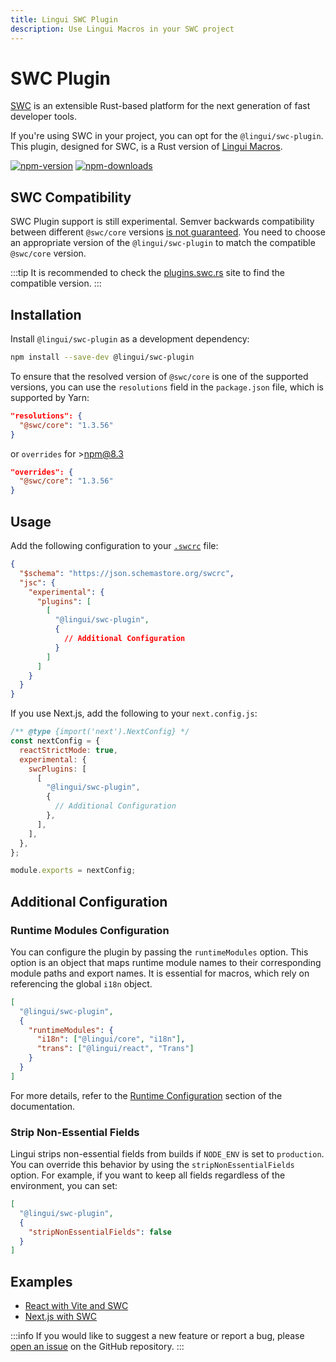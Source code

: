 ```yaml
---
title: Lingui SWC Plugin
description: Use Lingui Macros in your SWC project
---
```


# SWC Plugin

[SWC](https://swc.rs/) is an extensible Rust-based platform for the next generation of fast developer tools.

If you're using SWC in your project, you can opt for the `@lingui/swc-plugin`. This plugin, designed for SWC, is a Rust version of [Lingui Macros](./macro.mdx).

[![npm-version](https://img.shields.io/npm/v/@lingui/swc-plugin?logo=npm&cacheSeconds=1800)](https://www.npmjs.com/package/@lingui/swc-plugin)
[![npm-downloads](https://img.shields.io/npm/dt/@lingui/swc-plugin?cacheSeconds=500)](https://www.npmjs.com/package/@lingui/swc-plugin)

## SWC Compatibility

SWC Plugin support is still experimental. Semver backwards compatibility between different `@swc/core` versions [is not guaranteed](https://github.com/swc-project/swc/issues/5060). You need to choose an appropriate version of the `@lingui/swc-plugin` to match the compatible `@swc/core` version.

:::tip
It is recommended to check the [plugins.swc.rs](https://plugins.swc.rs/) site to find the compatible version.
:::

## Installation

Install `@lingui/swc-plugin` as a development dependency:

```bash npm2yarn
npm install --save-dev @lingui/swc-plugin
```

To ensure that the resolved version of `@swc/core` is one of the supported versions, you can use the `resolutions` field in the `package.json` file, which is supported by Yarn:

```json title="package.json"
"resolutions": {
  "@swc/core": "1.3.56"
}
```

or `overrides` for >npm@8.3

```json title="package.json"
"overrides": {
  "@swc/core": "1.3.56"
}
```

## Usage

Add the following configuration to your [`.swcrc`](https://swc.rs/docs/configuration/swcrc) file:

```json title=".swcrc"
{
  "$schema": "https://json.schemastore.org/swcrc",
  "jsc": {
    "experimental": {
      "plugins": [
        [
          "@lingui/swc-plugin",
          {
            // Additional Configuration
          }
        ]
      ]
    }
  }
}
```

If you use Next.js, add the following to your `next.config.js`:

```javascript title="next.config.js"
/** @type {import('next').NextConfig} */
const nextConfig = {
  reactStrictMode: true,
  experimental: {
    swcPlugins: [
      [
        "@lingui/swc-plugin",
        {
          // Additional Configuration
        },
      ],
    ],
  },
};

module.exports = nextConfig;
```

## Additional Configuration

### Runtime Modules Configuration

You can configure the plugin by passing the `runtimeModules` option. This option is an object that maps runtime module names to their corresponding module paths and export names. It is essential for macros, which rely on referencing the global `i18n` object.

```json
[
  "@lingui/swc-plugin",
  {
    "runtimeModules": {
      "i18n": ["@lingui/core", "i18n"],
      "trans": ["@lingui/react", "Trans"]
    }
  }
]
```

For more details, refer to the [Runtime Configuration](./conf.md#runtimeconfigmodule) section of the documentation.

### Strip Non-Essential Fields

Lingui strips non-essential fields from builds if `NODE_ENV` is set to `production`. You can override this behavior by using the `stripNonEssentialFields` option. For example, if you want to keep all fields regardless of the environment, you can set:

```json
[
  "@lingui/swc-plugin",
  {
    "stripNonEssentialFields": false
  }
]
```

## Examples

- [React with Vite and SWC](https://github.com/lingui/js-lingui/tree/main/examples/vite-project-react-swc)
- [Next.js with SWC](https://github.com/lingui/js-lingui/tree/main/examples/nextjs-swc)

:::info
If you would like to suggest a new feature or report a bug, please [open an issue](https://github.com/lingui/swc-plugin/issues) on the GitHub repository.
:::
